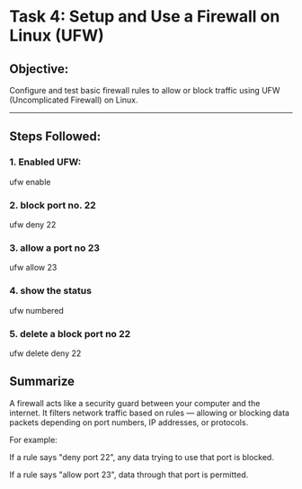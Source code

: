 #  Task 4: Setup and Use a Firewall on Linux (UFW)

## Objective:
Configure and test basic firewall rules to allow or block traffic using UFW (Uncomplicated Firewall) on Linux.

---

## Steps Followed:

### 1. Enabled UFW:
 ufw enable

### 2. block port no. 22
 ufw deny 22

### 3. allow a port no 23
 ufw allow 23
 
### 4. show the status 
 ufw numbered
 
### 5. delete a block port no 22
 ufw delete deny 22


## Summarize

A firewall acts like a security guard between your computer and the internet. It filters network traffic based on rules — allowing or blocking data packets depending on port numbers, IP addresses, or protocols.

For example:

If a rule says "deny port 22", any data trying to use that port is blocked.

If a rule says "allow port 23", data through that port is permitted.

